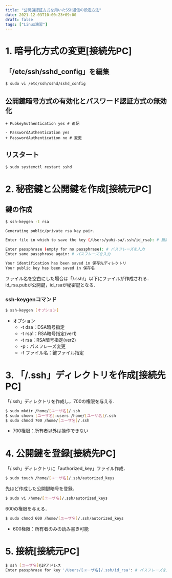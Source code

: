 ```yaml
---
title: "公開鍵認証方式を用いたSSH通信の設定方法"
date: 2021-12-03T10:00:23+09:00
draft: false
tags: ["Linux演習"] 
---
```

<!--more-->
# 1. 暗号化方式の変更[接続先PC]
## 「/etc/ssh/sshd_config」を編集
```bash
$ sudo vi /etc/ssh/sshd/sshd_config
```
## 公開鍵暗号方式の有効化とパスワード認証方式の無効化
```/etc/ssh/sshd/sshd_config
+ PubkeyAuthentication yes # 追記

- PasswordAuthentication yes
+ PasswordAuthentication no # 変更
```
## リスタート
```bash
$ sudo systemctl restart sshd
```
# 2. 秘密鍵と公開鍵を作成[接続**元**PC]
## 鍵の作成
```bash
$ ssh-keygen -t rsa

Generating public/private rsa key pair.

Enter file in which to save the key (/Users/yuhi-sa/.ssh/id_rsa): # 無記入でEnter

Enter passphrase (empty for no passphrase): # パスフレーズを入力 
Enter same passphrase again: # パスフレーズを入力 

Your identification has been saved in 保存先ディレクトリ
Your public key has been saved in 保存名
```
ファイル名を空白にした場合は「/.ssh/」以下にファイルが作成される．
id_rsa.pubが公開鍵，id_rsaが秘密鍵となる．
### ssh-keygenコマンド
```bash
$ ssh-keygen [オプション]
```
- オプション
    - -t dsa：DSA暗号指定
    - -t rsa1：RSA暗号指定(ver1)
    - -t rsa：RSA暗号指定(ver2)
    - -p：パスフレーズ変更
    - -f ファイル名：鍵ファイル指定

# 3. 「/.ssh」ディレクトリを作成[接続先PC]
「/.ssh」ディレクトリを作成し，700の権限を与える．
```bash
$ sudo mkdir /home/[ユーザ名]/.ssh
$ sudo chown [ユーザ名]:users /home/[ユーザ名]/.ssh
$ sudo chmod 700 /home/[ユーザ名]/.ssh
```
- 700権限：所有者以外は操作できない
# 4. 公開鍵を登録[接続先PC]
「/.ssh」ディレクトリに「authorized_key」ファイル作成．
```bash
$ sudo touch /home/[ユーザ名]/.ssh/autorized_keys
```
先ほど作成した公開鍵暗号を登録．
```bash
$ sudo vi /home/[ユーザ名]/.ssh/autorized_keys
```
600の権限を与える．
```bash
$ sudo chmod 600 /home/[ユーザ名]/.ssh/autorized_keys
```
- 600権限：所有者のみの読み書き可能

# 5. 接続[接続**元**PC]
```bash
$ ssh [ユーザ名]@IPアドレス
Enter passphrase for key '/Users/[ユーザ名]/.ssh/id_rsa': # パスフレーズを入力 
```